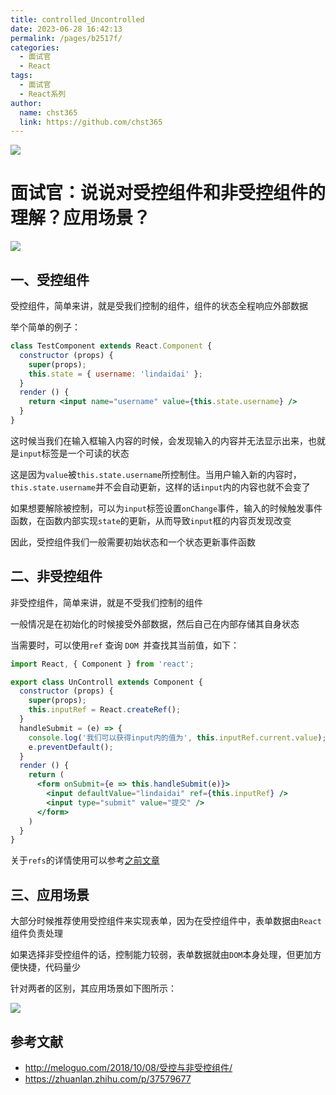 ```yaml
---
title: controlled_Uncontrolled
date: 2023-06-28 16:42:13
permalink: /pages/b2517f/
categories: 
  - 面试官
  - React
tags: 
  - 面试官
  - React系列
author: 
  name: chst365
  link: https://github.com/chst365
---
```

![](https://cdn.jsdelivr.net/gh/chst365/bolgImgs/imgs/topImgs/264.jpg)
# 面试官：说说对受控组件和非受控组件的理解？应用场景？

 ![](https://static.vue-js.com/12990fd0-df2f-11eb-ab90-d9ae814b240d.png)



## 一、受控组件

受控组件，简单来讲，就是受我们控制的组件，组件的状态全程响应外部数据

举个简单的例子：

```jsx
class TestComponent extends React.Component {
  constructor (props) {
    super(props);
    this.state = { username: 'lindaidai' };
  }
  render () {
    return <input name="username" value={this.state.username} />
  }
}
```

这时候当我们在输入框输入内容的时候，会发现输入的内容并无法显示出来，也就是`input`标签是一个可读的状态

这是因为`value`被`this.state.username`所控制住。当用户输入新的内容时，`this.state.username`并不会自动更新，这样的话`input`内的内容也就不会变了

如果想要解除被控制，可以为`input`标签设置`onChange`事件，输入的时候触发事件函数，在函数内部实现`state`的更新，从而导致`input`框的内容页发现改变

因此，受控组件我们一般需要初始状态和一个状态更新事件函数



## 二、非受控组件

非受控组件，简单来讲，就是不受我们控制的组件

一般情况是在初始化的时候接受外部数据，然后自己在内部存储其自身状态

当需要时，可以使用` ref ` 查询 `DOM `并查找其当前值，如下：

```jsx
import React, { Component } from 'react';

export class UnControll extends Component {
  constructor (props) {
    super(props);
    this.inputRef = React.createRef();
  }
  handleSubmit = (e) => {
    console.log('我们可以获得input内的值为', this.inputRef.current.value);
    e.preventDefault();
  }
  render () {
    return (
      <form onSubmit={e => this.handleSubmit(e)}>
        <input defaultValue="lindaidai" ref={this.inputRef} />
        <input type="submit" value="提交" />
      </form>
    )
  }
}
```

关于`refs`的详情使用可以参考[之前文章](https://mp.weixin.qq.com/s/ZBKWcslVBi0IKQgz7lYzbA)



## 三、应用场景

大部分时候推荐使用受控组件来实现表单，因为在受控组件中，表单数据由`React`组件负责处理

如果选择非受控组件的话，控制能力较弱，表单数据就由`DOM`本身处理，但更加方便快捷，代码量少

针对两者的区别，其应用场景如下图所示：

 ![](https://static.vue-js.com/f28aed20-df2f-11eb-ab90-d9ae814b240d.png)





## 参考文献

- http://meloguo.com/2018/10/08/受控与非受控组件/
- https://zhuanlan.zhihu.com/p/37579677

